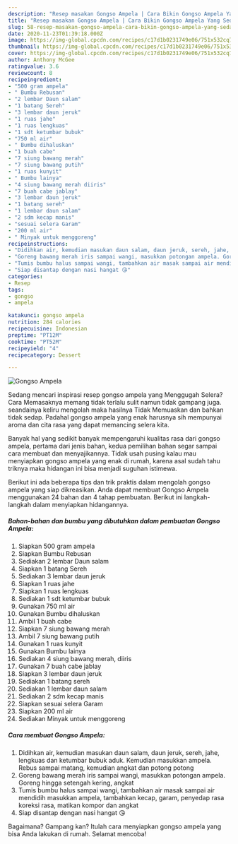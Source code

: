 ```yaml
---
description: "Resep masakan Gongso Ampela | Cara Bikin Gongso Ampela Yang Sedap"
title: "Resep masakan Gongso Ampela | Cara Bikin Gongso Ampela Yang Sedap"
slug: 58-resep-masakan-gongso-ampela-cara-bikin-gongso-ampela-yang-sedap
date: 2020-11-23T01:39:18.000Z
image: https://img-global.cpcdn.com/recipes/c17d1b0231749e06/751x532cq70/gongso-ampela-foto-resep-utama.jpg
thumbnail: https://img-global.cpcdn.com/recipes/c17d1b0231749e06/751x532cq70/gongso-ampela-foto-resep-utama.jpg
cover: https://img-global.cpcdn.com/recipes/c17d1b0231749e06/751x532cq70/gongso-ampela-foto-resep-utama.jpg
author: Anthony McGee
ratingvalue: 3.6
reviewcount: 8
recipeingredient:
- "500 gram ampela"
- " Bumbu Rebusan"
- "2 lembar Daun salam"
- "1 batang Sereh"
- "3 lembar daun jeruk"
- "1 ruas jahe"
- "1 ruas lengkuas"
- "1 sdt ketumbar bubuk"
- "750 ml air"
- " Bumbu dihaluskan"
- "1 buah cabe"
- "7 siung bawang merah"
- "7 siung bawang putih"
- "1 ruas kunyit"
- " Bumbu lainya"
- "4 siung bawang merah diiris"
- "7 buah cabe jablay"
- "3 lembar daun jeruk"
- "1 batang sereh"
- "1 lembar daun salam"
- "2 sdm kecap manis"
- "sesuai selera Garam"
- "200 ml air"
- " Minyak untuk menggoreng"
recipeinstructions:
- "Didihkan air, kemudian masukan daun salam, daun jeruk, sereh, jahe, lengkuas dan ketumbar bubuk aduk. Kemudian masukkan ampela. Rebus sampai matang, kemudian angkat dan potong potong"
- "Goreng bawang merah iris sampai wangi, masukkan potongan ampela. Goreng hingga setengah kering, angkat"
- "Tumis bumbu halus sampai wangi, tambahkan air masak sampai air mendidih masukkan ampela, tambahkan kecap, garam, penyedap rasa koreksi rasa, matikan kompor dan angkat"
- "Siap disantap dengan nasi hangat 😘"
categories:
- Resep
tags:
- gongso
- ampela

katakunci: gongso ampela 
nutrition: 284 calories
recipecuisine: Indonesian
preptime: "PT12M"
cooktime: "PT52M"
recipeyield: "4"
recipecategory: Dessert

---
```



![Gongso Ampela](https://img-global.cpcdn.com/recipes/c17d1b0231749e06/751x532cq70/gongso-ampela-foto-resep-utama.jpg)

Sedang mencari inspirasi resep gongso ampela yang Menggugah Selera? Cara Memasaknya memang tidak terlalu sulit namun tidak gampang juga. seandainya keliru mengolah maka hasilnya Tidak Memuaskan dan bahkan tidak sedap. Padahal gongso ampela yang enak harusnya sih mempunyai aroma dan cita rasa yang dapat memancing selera kita.



Banyak hal yang sedikit banyak mempengaruhi kualitas rasa dari gongso ampela, pertama dari jenis bahan, kedua pemilihan bahan segar sampai cara membuat dan menyajikannya. Tidak usah pusing kalau mau menyiapkan gongso ampela yang enak di rumah, karena asal sudah tahu triknya maka hidangan ini bisa menjadi suguhan istimewa.


Berikut ini ada beberapa tips dan trik praktis dalam mengolah gongso ampela yang siap dikreasikan. Anda dapat membuat Gongso Ampela menggunakan 24 bahan dan 4 tahap pembuatan. Berikut ini langkah-langkah dalam menyiapkan hidangannya.

<!--inarticleads1-->

##### Bahan-bahan dan bumbu yang dibutuhkan dalam pembuatan Gongso Ampela:

1. Siapkan 500 gram ampela
1. Siapkan  Bumbu Rebusan
1. Sediakan 2 lembar Daun salam
1. Siapkan 1 batang Sereh
1. Sediakan 3 lembar daun jeruk
1. Siapkan 1 ruas jahe
1. Siapkan 1 ruas lengkuas
1. Sediakan 1 sdt ketumbar bubuk
1. Gunakan 750 ml air
1. Gunakan  Bumbu dihaluskan
1. Ambil 1 buah cabe
1. Siapkan 7 siung bawang merah
1. Ambil 7 siung bawang putih
1. Gunakan 1 ruas kunyit
1. Gunakan  Bumbu lainya
1. Sediakan 4 siung bawang merah, diiris
1. Gunakan 7 buah cabe jablay
1. Siapkan 3 lembar daun jeruk
1. Sediakan 1 batang sereh
1. Sediakan 1 lembar daun salam
1. Sediakan 2 sdm kecap manis
1. Siapkan sesuai selera Garam
1. Siapkan 200 ml air
1. Sediakan  Minyak untuk menggoreng




<!--inarticleads2-->

##### Cara membuat Gongso Ampela:

1. Didihkan air, kemudian masukan daun salam, daun jeruk, sereh, jahe, lengkuas dan ketumbar bubuk aduk. Kemudian masukkan ampela. Rebus sampai matang, kemudian angkat dan potong potong
1. Goreng bawang merah iris sampai wangi, masukkan potongan ampela. Goreng hingga setengah kering, angkat
1. Tumis bumbu halus sampai wangi, tambahkan air masak sampai air mendidih masukkan ampela, tambahkan kecap, garam, penyedap rasa koreksi rasa, matikan kompor dan angkat
1. Siap disantap dengan nasi hangat 😘




Bagaimana? Gampang kan? Itulah cara menyiapkan gongso ampela yang bisa Anda lakukan di rumah. Selamat mencoba!
